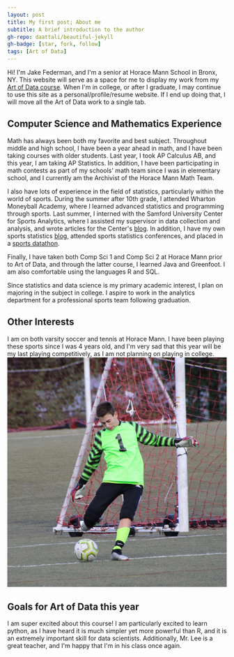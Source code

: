 ```yaml
---
layout: post
title: My first post; About me
subtitle: A brief introduction to the author
gh-repo: daattali/beautiful-jekyll
gh-badge: [star, fork, follow]
tags: [Art of Data]
---
```


Hi! I'm Jake Federman, and I'm a senior at Horace Mann School in Bronx, NY. This website will serve as a space for me to display my work from my [Art of Data course](https://hm-mrlee.github.io/artofdata/). When I'm in college, or after I graduate, I may continue to use this site as a personal/profile/resume website. If I end up doing that, I will move all the Art of Data work to a single tab.

## Computer Science and Mathematics Experience

Math has always been both my favorite and best subject. Throughout middle and high school, I have been a year ahead in math, and I have been taking courses with older students. Last year, I took AP Calculus AB, and this year, I am taking AP Statistics. In addition, I have been participating in math contests as part of my schools' math team since I was in elementary school, and I currently am the Archivist of the Horace Mann Math Team.

I also have lots of experience in the field of statistics, particularly within the world of sports. During the summer after 10th grade, I attended Wharton Moneyball Academy, where I learned advanced statistics and programming through sports. Last summer, I interned with the Samford University Center for Sports Analytics, where I assisted my supervisor in data collection and analysis, and wrote articles for the Center's [blog](https://www.samford.edu/sports-analytics/fans/2020/Analysis-Which-Power-5-College-Basketball-Conference-Has-the-Strongest-Home-Court-Advantage). In addition, I have my own sports statistics [blog](https://medium.com/@jake_federman), attended sports statistics conferences, and placed in a [sports datathon](http://www.msjdatathon.com).

Finally, I have taken both Comp Sci 1 and Comp Sci 2 at Horace Mann prior to Art of Data, and through the latter course, I learned Java and Greenfoot. I am also comfortable using the languages R and SQL.

Since statistics and data science is my primary academic interest, I plan on majoring in the subject in college. I aspire to work in the analytics department for a professional sports team following graduation.

## Other Interests

I am on both varsity soccer and tennis at Horace Mann. I have been playing these sports since I was 4 years old, and I'm very sad that this year will be my last playing competitively, as I am not planning on playing in college.
![soccer](../assets/img/IMG_9695.png)

## Goals for Art of Data this year

I am super excited about this course! I am particularly excited to learn python, as I have heard it is much simpler yet more powerful than R, and it is an extremely important skill for data scientists. Additionally, Mr. Lee is a great teacher, and I'm happy that I'm in his class once again.